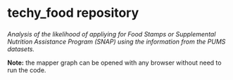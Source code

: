# techy_food repository

###

_Analysis of the likelihood of appliying for Food Stamps or Supplemental Nutrition Assistance Program (SNAP) using the information from the PUMS datasets._

__Note:__ the mapper graph can be opened with any browser without need to run the code.

